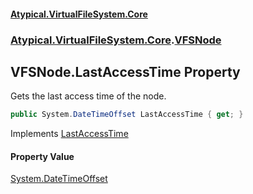 #### [Atypical.VirtualFileSystem.Core](VirtualFileSystem.md 'VirtualFileSystem')
### [Atypical.VirtualFileSystem.Core](VirtualFileSystem.md#Atypical.VirtualFileSystem.Core 'Atypical.VirtualFileSystem.Core').[VFSNode](VFSNode.md 'Atypical.VirtualFileSystem.Core.VFSNode')

## VFSNode.LastAccessTime Property

Gets the last access time of the node.

```csharp
public System.DateTimeOffset LastAccessTime { get; }
```

Implements [LastAccessTime](IVirtualFileSystemNode.LastAccessTime.md 'Atypical.VirtualFileSystem.Core.Contracts.IVirtualFileSystemNode.LastAccessTime')

#### Property Value
[System.DateTimeOffset](https://docs.microsoft.com/en-us/dotnet/api/System.DateTimeOffset 'System.DateTimeOffset')